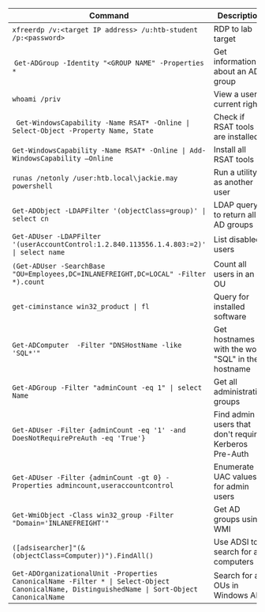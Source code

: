 | **Command**                                                                                                                                       | **Description**                                       |
| ------------------------------------------------------------------------------------------------------------------------------------------------- | ----------------------------------------------------- |
| `xfreerdp /v:<target IP address> /u:htb-student /p:<password>`                                                                                    | RDP to lab target                                     |
|  `Get-ADGroup -Identity "<GROUP NAME" -Properties *`                                                                                              | Get information about an AD group                     |
| `whoami /priv`                                                                                                                                    | View a user's current rights                          |
| ` Get-WindowsCapability -Name RSAT* -Online \| Select-Object -Property Name, State`                                                               | Check if RSAT tools are installed                     |
| `Get-WindowsCapability -Name RSAT* -Online \| Add-WindowsCapability –Online`                                                                      | Install all RSAT tools                                |
| `runas /netonly /user:htb.local\jackie.may powershell`                                                                                            | Run a utility as another user                         |
| `Get-ADObject -LDAPFilter '(objectClass=group)' \| select cn`                                                                                     | LDAP query to return all AD groups                    |
| `Get-ADUser -LDAPFilter '(userAccountControl:1.2.840.113556.1.4.803:=2)' \| select name`                                                          | List disabled users                                   |
| `(Get-ADUser -SearchBase "OU=Employees,DC=INLANEFREIGHT,DC=LOCAL" -Filter *).count`                                                               | Count all users in an OU                              |
| `get-ciminstance win32_product \| fl`                                                                                                             | Query for installed software                          |
| `Get-ADComputer  -Filter "DNSHostName -like 'SQL*'"`                                                                                              | Get hostnames with the word "SQL" in their hostname   |
| `Get-ADGroup -Filter "adminCount -eq 1" \| select Name`                                                                                           | Get all administrative groups                         |
| `Get-ADUser -Filter {adminCount -eq '1' -and DoesNotRequirePreAuth -eq 'True'}`                                                                   | Find admin users that don't require Kerberos Pre-Auth |
| `Get-ADUser -Filter {adminCount -gt 0} -Properties admincount,useraccountcontrol`                                                                 | Enumerate UAC values for admin users                  |
| `Get-WmiObject -Class win32_group -Filter "Domain='INLANEFREIGHT'"`                                                                               | Get AD groups using WMI                               |
| `([adsisearcher]"(&(objectClass=Computer))").FindAll()`                                                                                           | Use ADSI to search for all computers                  |
| ```Get-ADOrganizationalUnit -Properties CanonicalName -Filter * \| Select-Object CanonicalName, DistinguishedName \| Sort-Object CanonicalName``` | Search for all OUs in Windows AD                      |
